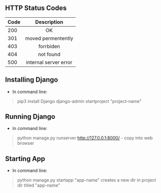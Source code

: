 ## HTTP Status Codes
|   Code   | Description   |
|----------|:-------------:|
| 200      | OK            | 
| 301      |    moved permentently   | 
| 403      | forrbiden |   
| 404      | not found |   
| 500      | internal server error |   

## Installing Django
- In command line:
> pip3 install Django
> django-admin startproject "project-name"

## Running Django
- In command line:
> python manage.py runserver
> http://127.0.0.1:8000/ - copy into web browser

## Starting App
- In command line:
> python manage.py startapp "app-name"
> creates a new dir in project dir titled "app-name"